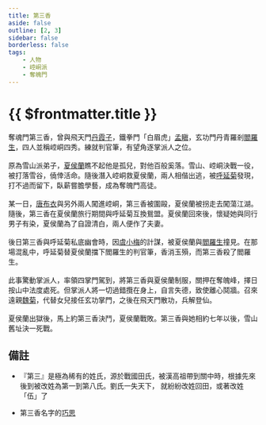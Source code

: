 ```yaml
---
title: 第三香
aside: false
outline: [2, 3]
sidebar: false
borderless: false
tags:
    - 人物
    - 崆峒派
    - 奪魄門
---
```


# {{ $frontmatter.title }}

奪魂門第三香，曾與飛天門[丹霞子](special404)，鐵拳門「白眉虎」[孟瞋](other1)，玄功門丹青羅剎[閻羅生](other2)，四人並稱崆峒四秀。練就判官筆，有望角逐掌派人之位。
<br><br>
原為雪山派弟子，[夏侯蘭](girl5)瞧不起他是孤兒，對他百般奚落。雪山、崆峒決戰一役，被打落雪谷，僥倖活命。隨後潛入崆峒救夏侯蘭，兩人相偕出逃，被[呼延菊](special822)發現，打不過而留下，臥薪嘗膽學藝，成為奪魄門高徒。
<br><br>
某一日，[唐布衣](brother1)與另外兩人闖進崆峒，第三香被圍毆，夏侯蘭被拐走去闖蕩江湖。隨後，第三香在夏侯蘭旅行期間與呼延菊互換鴛盟。夏侯蘭回來後，懷疑她與同行男子有染，夏侯蘭為了自證清白，兩人便作了夫妻。
<br><br>
後日第三香與呼延菊私底幽會時，因[虞小梅](girl3)的計謀，被夏侯蘭與[閻羅生](other2)撞見。在那場混亂中，呼延菊替夏侯蘭擋下閻羅生的判官筆，香消玉殞，而第三香殺了閻羅生。
<br><br>
此事驚動掌派人，率領四掌門駕到，將第三香與夏侯蘭制服，關押在奪魄峰，擇日按山中法度處死。但掌派人將一切過錯攬在身上，自言失德，致使離心鬩牆。召來遠親[魏菊](girl7)，代替女兒接任玄功掌門，之後在飛天門散功，兵解登仙。
<br><br>
夏侯蘭出獄後，馬上約第三香決鬥，夏侯蘭戰敗。第三香與她相約七年以後，雪山舊址決一死戰。

## 備註

- 『第三』是極為稀有的姓氏，源於戰國田氏，被漢高祖帶到關中時，根據先來後到被改姓為第一到第八氏。劉氏一失天下，
就紛紛改姓回田，或著改姓「伍」了

- 第三香名字的[巧思](https://www.ptt.cc/bbs/C_Chat/M.1720621837.A.D65.html)